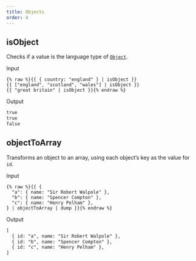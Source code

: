 ```yaml
---
title: Objects
order: 4
---
```


## isObject

Checks if a value is the language type of [`Object`](https://developer.mozilla.org/en-US/docs/Web/JavaScript/Reference/Global_Objects/Object).

Input

```njk
{% raw %}{{ { country: "england" } | isObject }}
{{ ["england", "scotland", "wales"] | isObject }}
{{ "great britain" | isObject }}{% endraw %}
```

Output

```html
true
true
false
```

## objectToArray

Transforms an object to an array, using each object’s key as the value for `id`.

Input

```njk
{% raw %}{{ {
  "a": { name: "Sir Robert Walpole" },
  "b": { name: "Spencer Compton" },
  "c": { name: "Henry Pelham" },
} | objectToArray | dump }}{% endraw %}
```

Output

```html
[
  { id: "a", name: "Sir Robert Walpole" },
  { id: "b", name: "Spencer Compton" },
  { id: "c", name: "Henry Pelham" },
]
```

